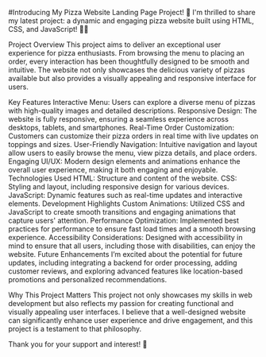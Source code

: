  #Introducing My Pizza Website Landing Page Project! 🍕
I'm thrilled to share my latest project: a dynamic and engaging pizza website built using HTML, CSS, and JavaScript! 🚀🍕

Project Overview
This project aims to deliver an exceptional user experience for pizza enthusiasts. From browsing the menu to placing an order, every interaction has been thoughtfully designed to be smooth and intuitive. The website not only showcases the delicious variety of pizzas available but also provides a visually appealing and responsive interface for users.

Key Features
Interactive Menu: Users can explore a diverse menu of pizzas with high-quality images and detailed descriptions.
Responsive Design: The website is fully responsive, ensuring a seamless experience across desktops, tablets, and smartphones.
Real-Time Order Customization: Customers can customize their pizza orders in real time with live updates on toppings and sizes.
User-Friendly Navigation: Intuitive navigation and layout allow users to easily browse the menu, view pizza details, and place orders.
Engaging UI/UX: Modern design elements and animations enhance the overall user experience, making it both engaging and enjoyable.
Technologies Used
HTML: Structure and content of the website.
CSS: Styling and layout, including responsive design for various devices.
JavaScript: Dynamic features such as real-time updates and interactive elements.
Development Highlights
Custom Animations: Utilized CSS and JavaScript to create smooth transitions and engaging animations that capture users' attention.
Performance Optimization: Implemented best practices for performance to ensure fast load times and a smooth browsing experience.
Accessibility Considerations: Designed with accessibility in mind to ensure that all users, including those with disabilities, can enjoy the website.
Future Enhancements
I’m excited about the potential for future updates, including integrating a backend for order processing, adding customer reviews, and exploring advanced features like location-based promotions and personalized recommendations.

Why This Project Matters
This project not only showcases my skills in web development but also reflects my passion for creating functional and visually appealing user interfaces. I believe that a well-designed website can significantly enhance user experience and drive engagement, and this project is a testament to that philosophy.



Thank you for your support and interest! 🙌 
